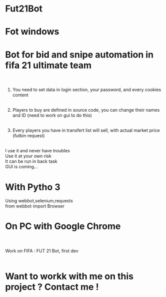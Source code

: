 # Fut21Bot </br>
# Fot windows </br>
# Bot for bid and snipe automation in fifa 21 ultimate team</br></br>
1) You need to set data in login section, your password, and every cookies content</br></br>

2) Players to buy are defined in source code, you can change their names and ID (need to work on gui to do this)</br></br>

3) Every players you have in transfert list will sell, with actual market price (futbin request)</br></br>

I use it and never have troubles</br>
Use it at your own risk </br>
It can be run in back task </br>
GUI is coming... </br>

# With Pytho 3</br>
Using webbot,selenium,requests</br>
from webbot import Browser</br>

# On PC with Google Chrome</br></br>
Work on FIFA : FUT 21 Bot, first dev</br></br>

# Want to workk with me on this project ? Contact me !</br></br>

